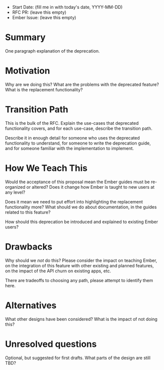 - Start Date: (fill me in with today's date, YYYY-MM-DD)
- RFC PR: (leave this empty)
- Ember Issue: (leave this empty)

# Summary

One paragraph explanation of the deprecation.

# Motivation

Why are we doing this? What are the problems with the deprecated feature?
What is the replacement functionality?

# Transition Path

This is the bulk of the RFC. Explain the use-cases that deprecated functionality
covers, and for each use-case, describe the transition path.

Describe it in enough detail for someone who uses the deprecated functionality
to understand, for someone to write the deprecation guide, and for someone
familiar with the implementation to implement.

# How We Teach This

Would the acceptance of this proposal mean the Ember guides must be
re-organized or altered? Does it change how Ember is taught to new users
at any level?

Does it mean we need to put effort into highlighting the replacement
functionality more? What should we do about documentation, in the guides
related to this feature?

How should this deprecation be introduced and explained to existing Ember
users?

# Drawbacks

Why should we *not* do this? Please consider the impact on teaching Ember,
on the integration of this feature with other existing and planned features,
on the impact of the API churn on existing apps, etc.

There are tradeoffs to choosing any path, please attempt to identify them here.

# Alternatives

What other designs have been considered? What is the impact of not doing this?

# Unresolved questions

Optional, but suggested for first drafts. What parts of the design are still
TBD?
